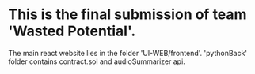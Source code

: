 # This is the final submission of team 'Wasted Potential'. 


The main react website lies in the folder 'UI-WEB/frontend'.
'pythonBack' folder contains contract.sol and audioSummarizer api.